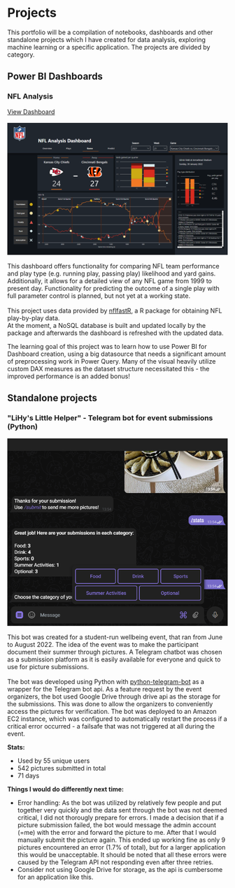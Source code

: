 # Projects
<p>This portfolio will be a compilation of notebooks, dashboards and other standalone projects which I have created for data analysis, exploring machine learning or a specific application. The projects are divided by category.</p>

## Power BI Dashboards

### NFL Analysis

[View Dashboard](https://app.powerbi.com/view?r=eyJrIjoiYmMyYWY2ZjgtNGM1ZC00ZGVjLWFhODMtYTY5OTM0N2I1YmJmIiwidCI6IjhkZWQ3ODVjLTJiYTYtNGIxYS05NmUyLWY3NGFiZTk2MWFiZCIsImMiOjh9)
<br>
<br>![NFL Dashboard game view](https://github.com/epaunonen/epaunonen.github.io/blob/main/Assets/NFL/NFL_1.PNG?raw=true "Game view")

This dashboard offers functionality for comparing NFL team performance and play type (e.g. running play, passing play) likelihood and yard gains.
Additionally, it allows for a detailed view of any NFL game from 1999 to present day.
Functionality for predicting the outcome of a single play with full parameter control is planned, but not yet at a working state.<br>
<br>
This project uses data provided by [nflfastR](https://www.nflfastr.com/index.html), a R package for obtaining NFL play-by-play data.<br>
At the moment, a NoSQL database is built and updated locally by the package and afterwards the dashboard is refreshed with the updated data.<br>

The learning goal of this project was to learn how to use Power BI for Dashboard creation, using a big datasource that needs a significant amount of preprocessing work in Power Query. Many of the visual heavily utilize custom DAX measures as the dataset structure necessitated this - the improved performance is an added bonus!

## Standalone projects

### "LiHy's Little Helper" - Telegram bot for event submissions (Python)

![LiHyBot](https://github.com/epaunonen/epaunonen.github.io/blob/main/Assets/LiHyBot/LLH.PNG?raw=true "Telegram Bot")

This bot was created for a student-run wellbeing event, that ran from June to August 2022. The idea of the event was to make the participant document their summer through pictures. A Telegram chatbot was chosen as a submission platform as it is easily available for everyone and quick to use for picture submissions. 
<br><br>
The bot was developed using Python with [python-telegram-bot](https://python-telegram-bot.org/) as a wrapper for the Telegram bot api. As a feature request by the event organizers, the bot used Google Drive through drive api as the storage for the submissions. This was done to allow the organizers to conveniently access the pictures for verification. The bot was deployed to an Amazon EC2 instance, which was configured to automatically restart the process if a critical error occurred - a failsafe that was not triggered at all during the event.

**Stats:**
 - Used by 55 unique users
 - 542 pictures submitted in total
 - 71 days

**Things I would do differently next time:**
 - Error handling: As the bot was utilized by relatively few people and put together very quickly and the data sent through the bot was not deemed critical, I did not thorougly prepare for errors. I made a decision that if a picture submission failed, the bot would message the admin account (=me) with the error and forward the picture to me. After that I would manually submit the picture again. This ended up working fine as only 9 pictures encountered an error (1.7% of total), but for a larger application this would be unacceptable. It should be noted that all these errors were caused by the Telegram API not responding even after three retries.
 - Consider not using Google Drive for storage, as the api is cumbersome for an application like this.
